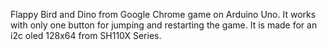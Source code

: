 Flappy Bird and Dino from Google Chrome game on Arduino Uno. It works with only one button for jumping and restarting the game. It is made for an i2c oled 128x64 from SH110X Series.
